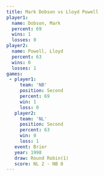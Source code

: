 ```yaml
---
title: Mark Dobson vs Lloyd Powell
player1:             
  name: Dobson, Mark 
  percent: 69        
  wins: 1            
  losses: 0          
player2:             
  name: Powell, Lloyd
  percent: 63        
  wins: 0            
  losses: 1          
games:
 - player1:          
     team: 'NB'      
     position: Second
     percent: 69     
     win: 1          
     loss: 0         
   player2:          
     team: 'NL'      
     position: Second
     percent: 63     
     win: 0          
     loss: 1         
   event: Brier        
   year: 1998          
   draw: Round Robin(1)
   score: NL 2 - NB 8  
---
```

